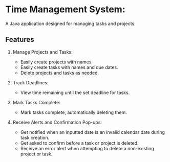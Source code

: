 # Time Management System: 

A Java application designed for managing tasks and projects.

## Features

1. Manage Projects and Tasks:
    - Easily create projects with names.
    - Easily create tasks with names and due dates.
    - Delete projects and tasks as needed.

2. Track Deadlines:
    - View time remaining until the set deadline for tasks.

3. Mark Tasks Complete:
    - Mark tasks complete, automatically deleting them.
   
4. Receive Alerts and Confirmation Pop-ups:
    - Get notified when an inputted date is an invalid calendar date during task creation.
    - Get asked to confirm before a task or project is deleted.
    - Receive an error alert when attempting to delete a non-existing project or task.


[//]: # (### [Clean Architecture Design of This Project])

[//]: # (* https://developer.todoist.com/rest/v2/#overview)

[//]: # (* https://developers.track.toggl.com/docs/)

[//]: # (token?)